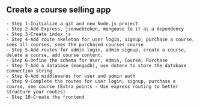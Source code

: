 ##  Create a course selling app
    - Step 1-Initialize a git and new Node.js project
    - Step 2-Add Express, jsonwebtoken, mongoose to it as a dependency
    - Step 3-Create index.js
    - Step 4-Add route skeleton for user login, signup, purchase a course, sees all courses, sees the purchased courses course
    - Step 5-Add routes for admin login, admin signup, create a course, delete a course, add course content.
    - Step 6-Define the schema for User, Admin, Course, Purchase
    - Step 7-Add a database (mongodb), use dotenv to store the database connection string
    - Step 8-Add middlewares for user and admin auth
    - Step 9-Complete the routes for user login, signup, purchase a course, see course (Extra points - Use express routing to better structure your routes)
    - Step 10-Create the frontend